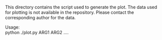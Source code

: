 This directory contains the script used to generate the plot. The data used for plotting is not available in the repository. Please contact the corresponding author for the data.

Usage:  
python ./plot.py ARG1 ARG2 ….
